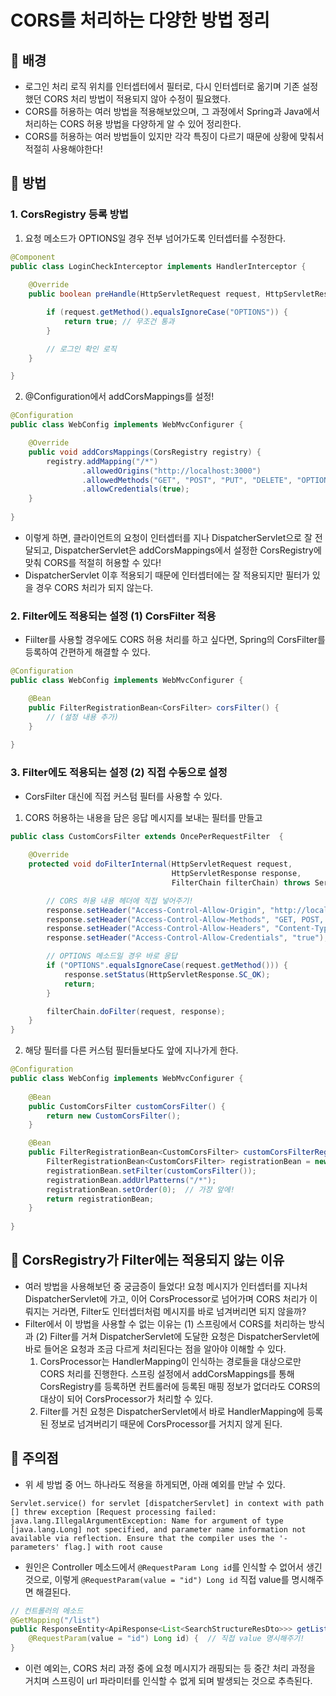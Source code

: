 # CORS를 처리하는 다양한 방법 정리

## 🍊 배경
- 로그인 처리 로직 위치를 인터셉터에서 필터로, 다시 인터셉터로 옮기며 기존 설정했던 CORS 처리 방법이 적용되지 않아 수정이 필요했다.
- CORS를 허용하는 여러 방법을 적용해보았으며, 그 과정에서 Spring과 Java에서 처리하는 CORS 허용 방법을 다양하게 알 수 있어 정리한다.
- CORS를 허용하는 여러 방법들이 있지만 각각 특징이 다르기 때문에 상황에 맞춰서 적절히 사용해야한다!

## 🍊 방법

### 1. CorsRegistry 등록 방법
1. 요청 메소드가 OPTIONS일 경우 전부 넘어가도록 인터셉터를 수정한다.
```java
@Component
public class LoginCheckInterceptor implements HandlerInterceptor {
    
    @Override
    public boolean preHandle(HttpServletRequest request, HttpServletResponse response, Object handler) throws Exception {

        if (request.getMethod().equalsIgnoreCase("OPTIONS")) {
            return true; // 무조건 통과
        }

        // 로그인 확인 로직
    }

}
```
2. @Configuration에서 addCorsMappings를 설정!
```java
@Configuration
public class WebConfig implements WebMvcConfigurer {

    @Override
    public void addCorsMappings(CorsRegistry registry) {
        registry.addMapping("/*")
                .allowedOrigins("http://localhost:3000")
                .allowedMethods("GET", "POST", "PUT", "DELETE", "OPTIONS")
                .allowCredentials(true);
    }
    
}
```
- 이렇게 하면, 클라이언트의 요청이 인터셉터를 지나 DispatcherServlet으로 잘 전달되고, DispatcherServlet은 addCorsMappings에서 설정한 CorsRegistry에 맞춰 CORS를 적절히 허용할 수 있다!
- DispatcherServlet 이후 적용되기 때문에 인터셉터에는 잘 적용되지만 필터가 있을 경우 CORS 처리가 되지 않는다.

### 2. Filter에도 적용되는 설정 (1) CorsFilter 적용
- Fiilter를 사용할 경우에도 CORS 허용 처리를 하고 싶다면, Spring의 CorsFilter를 등록하여 간편하게 해결할 수 있다.
```java
@Configuration
public class WebConfig implements WebMvcConfigurer {

    @Bean
    public FilterRegistrationBean<CorsFilter> corsFilter() {
        // (설정 내용 추가)
    }
    
}
```

### 3. Filter에도 적용되는 설정 (2) 직접 수동으로 설정
- CorsFilter 대신에 직접 커스텀 필터를 사용할 수 있다.
1. CORS 허용하는 내용을 담은 응답 메시지를 보내는 필터를 만들고
```java
public class CustomCorsFilter extends OncePerRequestFilter  {
    
    @Override
    protected void doFilterInternal(HttpServletRequest request,
                                    HttpServletResponse response,
                                    FilterChain filterChain) throws ServletException, IOException {

        // CORS 허용 내용 헤더에 직접 넣어주기!
        response.setHeader("Access-Control-Allow-Origin", "http://localhost:3000");
        response.setHeader("Access-Control-Allow-Methods", "GET, POST, PUT, DELETE, OPTIONS");
        response.setHeader("Access-Control-Allow-Headers", "Content-Type, Authorization");
        response.setHeader("Access-Control-Allow-Credentials", "true");

        // OPTIONS 메소드일 경우 바로 응답
        if ("OPTIONS".equalsIgnoreCase(request.getMethod())) {
            response.setStatus(HttpServletResponse.SC_OK);
            return;
        }

        filterChain.doFilter(request, response);
    }
}
```
2. 해당 필터를 다른 커스텀 필터들보다도 앞에 지나가게 한다.
```java
@Configuration
public class WebConfig implements WebMvcConfigurer {
    
    @Bean
    public CustomCorsFilter customCorsFilter() {
        return new CustomCorsFilter();
    }

    @Bean
    public FilterRegistrationBean<CustomCorsFilter> customCorsFilterRegister() {
        FilterRegistrationBean<CustomCorsFilter> registrationBean = new FilterRegistrationBean<>();
        registrationBean.setFilter(customCorsFilter());
        registrationBean.addUrlPatterns("/*");
        registrationBean.setOrder(0);  // 가장 앞에!
        return registrationBean;
    }
    
}
```

## 🍊 CorsRegistry가 Filter에는 적용되지 않는 이유
- 여러 방법을 사용해보던 중 궁금증이 들었다! 요청 메시지가 인터셉터를 지나처 DispatcherServlet에 가고, 이어 CorsProcessor로 넘어가며 CORS 처리가 이뤄지는 거라면, Filter도 인터셉터처럼 메시지를 바로 넘겨버리면 되지 않을까?
- Filter에서 이 방법을 사용할 수 없는 이유는 (1) 스프링에서 CORS를 처리하는 방식과 (2) Filter를 거쳐 DispatcherServlet에 도달한 요청은 DispatcherServlet에 바로 들어온 요청과 조금 다르게 처리된다는 점을 알아야 이해할 수 있다.
    1. CorsProcessor는 HandlerMapping이 인식하는 경로들을 대상으로만 CORS 처리를 진행한다. 스프링 설정에서 addCorsMappings를 통해 CorsRegistry를 등록하면 컨트롤러에 등록된 매핑 정보가 없더라도 CORS의 대상이 되어 CorsProcessor가 처리할 수 있다.
    2. Filter를 거친 요청은 DispatcherServlet에서 바로 HandlerMapping에 등록된 정보로 넘겨버리기 때문에 CorsProcessor를 거치지 않게 된다.

## 🍊 주의점
- 위 세 방법 중 어느 하나라도 적용을 하게되면, 아래 예외를 만날 수 있다.
```
Servlet.service() for servlet [dispatcherServlet] in context with path [] threw exception [Request processing failed: java.lang.IllegalArgumentException: Name for argument of type [java.lang.Long] not specified, and parameter name information not available via reflection. Ensure that the compiler uses the '-parameters' flag.] with root cause
```
- 원인은 Controller 메소드에서 `@RequestParam Long id`를 인식할 수 없어서 생긴 것으로, 이렇게 `@RequestParam(value = "id") Long id` 직접 value를 명시해주면 해결된다.
```java
// 컨트롤러의 메소드
@GetMapping("/list")
public ResponseEntity<ApiResponse<List<SearchStructureResDto>>> getList(
    @RequestParam(value = "id") Long id) {  // 직접 value 명시해주기!
}
```
- 이런 예외는, CORS 처리 과정 중에 요청 메시지가 래핑되는 등 중간 처리 과정을 거치며 스프링이 url 파라미터를 인식할 수 없게 되며 발생되는 것으로 추측된다.
